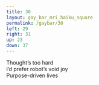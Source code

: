 ```yaml
---
title: 30
layout: gay_bar_mri_haiku_square
permalink: /gaybar/30
left: 29
right: 31
up: 23
down: 37
---
```

Thought’s too hard  
I’d prefer robot’s void joy  
Purpose-driven lives
